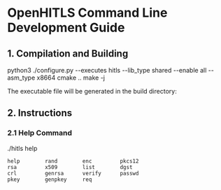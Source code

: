 # OpenHITLS Command Line Development Guide

## 1. Compilation and Building

python3 ./configure.py --executes hitls --lib_type shared --enable all --asm_type x8664
cmake ..
make -j

The executable file will be generated in the build directory:

## 2. Instructions

### 2.1 Help Command

./hitls help

```
help        rand        enc         pkcs12      
rsa         x509        list        dgst        
crl         genrsa      verify      passwd      
pkey        genpkey     req    
```
